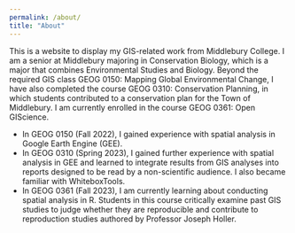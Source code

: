 ```yaml
---
permalink: /about/
title: "About"
---
```


This is a website to display my GIS-related work from Middlebury College. I am a senior at Middlebury majoring in Conservation Biology, which is a major that combines Environmental Studies and Biology. Beyond the required GIS class GEOG 0150: Mapping Global Environmental Change, I have also completed the course GEOG 0310: Conservation Planning, in which students contributed to a conservation plan for the Town of Middlebury. I am currently enrolled in the course GEOG 0361: Open GIScience. 

- In GEOG 0150 (Fall 2022), I gained experience with spatial analysis in Google Earth Engine (GEE). 
- In GEOG 0310 (Spring 2023), I gained further experience with spatial analysis in GEE and learned to integrate results from GIS analyses into reports designed to be read by a non-scientific audience. I also became familiar with WhiteboxTools.
- In GEOG 0361 (Fall 2023), I am currently learning about conducting spatial analysis in R. Students in this course critically examine past GIS studies to judge whether they are reproducible and contribute to reproduction studies authored by Professor Joseph Holler.


